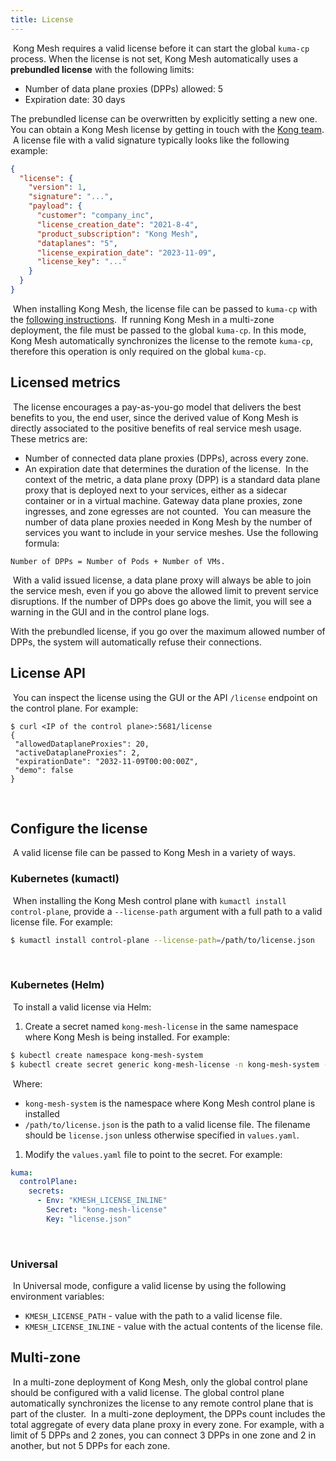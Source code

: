 ```yaml
---
title: License
---
```

​
Kong Mesh requires a valid license before it can start the global `kuma-cp` process. When the license is not set, Kong Mesh automatically uses a **prebundled license** with the following limits:
​
* Number of data plane proxies (DPPs) allowed: 5
* Expiration date: 30 days
​

The prebundled license can be overwritten by explicitly setting a new one. You can obtain a Kong Mesh license by getting in touch with the [Kong team](https://konghq.com/request-demo-kong-mesh/).
​
A license file with a valid signature typically looks like the following example:
​
```json
{
  "license": {
    "version": 1,
    "signature": "...",
    "payload": {
      "customer": "company_inc",
      "license_creation_date": "2021-8-4",
      "product_subscription": "Kong Mesh",
      "dataplanes": "5",
      "license_expiration_date": "2023-11-09",
      "license_key": "..."
    }
  }
}
```
​
When installing Kong Mesh, the license file can be passed to `kuma-cp` with the 
[following instructions](#Configuring-the-license). 
​
If running Kong Mesh in a multi-zone deployment, the file must be passed to the global `kuma-cp`.
In this mode, Kong Mesh automatically synchronizes the license to the remote 
`kuma-cp`, therefore this operation is only required on the global `kuma-cp`.
​
## Licensed metrics
​
The license encourages a pay-as-you-go model that delivers the best benefits to you, the end user, since the derived value of Kong Mesh is directly associated to the positive benefits of real service mesh usage.
​
These metrics are:
​
* Number of connected data plane proxies (DPPs), across every zone.
* An expiration date that determines the duration of the license.
​
In the context of the metric, a data plane proxy (DPP) is a standard data plane proxy that is deployed next to your services, either as a sidecar container or in a virtual machine. Gateway data plane proxies, zone ingresses, and zone egresses are not counted.
​
You can measure the number of data plane proxies needed in Kong Mesh by the 
number of services you want to include in your service meshes. Use the following formula:
​
```
Number of DPPs = Number of Pods + Number of VMs.
```
​
With a valid issued license, a data plane proxy will always be able to join the service mesh, even if you go above the allowed limit to prevent service disruptions. If the number of DPPs does go above the limit, you will see a warning in the GUI and in the control plane logs. 

With the prebundled license, if you go over the maximum allowed number of DPPs, the system will automatically refuse their connections.
​
## License API
​
You can inspect the license using the GUI or the API `/license` endpoint on the control plane. For example:
​
```
$ curl <IP of the control plane>:5681/license
{
 "allowedDataplaneProxies": 20,
 "activeDataplaneProxies": 2,
 "expirationDate": "2032-11-09T00:00:00Z",
 "demo": false
}
```
​
## Configure the license
​
A valid license file can be passed to Kong Mesh in a variety of ways.
​
### Kubernetes (kumactl)
​
When installing the Kong Mesh control plane with `kumactl install control-plane`, provide a `--license-path` argument with a full path to a valid license file. For example:
​
```sh
$ kumactl install control-plane --license-path=/path/to/license.json
```
​
### Kubernetes (Helm)
​
To install a valid license via Helm:
​
1. Create a secret named `kong-mesh-license` in the same namespace where Kong Mesh is being installed. For example:
​
  ```sh
  $ kubectl create namespace kong-mesh-system
  $ kubectl create secret generic kong-mesh-license -n kong-mesh-system --from-file=/path/to/license.json
  ```
​
  Where:
  * `kong-mesh-system` is the namespace where Kong Mesh control plane is installed
  * `/path/to/license.json` is the path to a valid license file. The filename should be `license.json` unless otherwise specified in `values.yaml`.
​
1. Modify the `values.yaml` file to point to the secret. For example:
​
  ```yaml
  kuma:
    controlPlane:
      secrets:
        - Env: "KMESH_LICENSE_INLINE"
          Secret: "kong-mesh-license"
          Key: "license.json"
  ```
​

### Universal
​
In Universal mode, configure a valid license by using the following environment variables:
​
* `KMESH_LICENSE_PATH` - value with the path to a valid license file.
* `KMESH_LICENSE_INLINE` - value with the actual contents of the license file.
​

## Multi-zone
​
In a multi-zone deployment of Kong Mesh, only the global control plane should be configured with a valid license. The global control plane automatically synchronizes the license to any remote control plane that is part of the cluster.
​
In a multi-zone deployment, the DPPs count includes the total aggregate of every data plane proxy in every zone. For example, with a limit of 5 DPPs and 2 zones, you can connect 3 DPPs in one zone and 2 in another, but not 5 DPPs for each zone.

